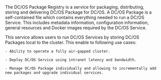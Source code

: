 The DC/OS Package Registry is a service for packaging, distributing, storing and delivering DC/OS Package for DC/OS. A DC/OS Package is a self-contained file which contains everything needed to run a DC/OS Service. This includes metadata information, configuration information, general resources and Docker images required by the DC/OS Service.

This service allows users to run DC/OS Services by storing DC/OS Packages local to the cluster. This enable to following use cases:

    - Ability to operate a fully air-gapped cluster.

    - Deploy DC/OS Service using intranet latency and bandwidth.

    - Manage DC/OS Package individually and allowing to incrementally add new packages and upgrade individual services.
